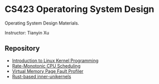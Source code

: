 # CS423 Operatoring System Design

Operating System Design Materials.

Instructor: Tianyin Xu

## Repository
- [Introduction to Linux Kernel Programming](https://github.com/hongbozheng/operating-system-design/tree/main/MP1)
- [Rate-Monotonic CPU Scheduling](https://github.com/hongbozheng/operating-system-design/tree/main/MP2)
- [Virtual Memory Page Fault Profiler](https://github.com/hongbozheng/operating-system-design/tree/main/MP3)
- [Rust-based inner-unikernels](https://github.com/hongbozheng/operating-system-design/tree/main/MP4)
